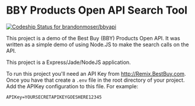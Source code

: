 BBY Products Open API Search Tool
======

[ ![Codeship Status for brandonmoser/bbyapi](https://codeship.com/projects/f0dabc80-6142-0132-c5dc-7ec960d94253/status)](https://codeship.com/projects/51775)

This project is a demo of the Best Buy (BBY) Products Open API. It was written as a simple demo of using Node.JS to make the search calls on the API.

This project is a Express/Jade/NodeJS application.

To run this project you'll need an API Key from http://Remix.BestBuy.com. Once you have that create a `.env` file in the root directory of your project. Add the APIKey configuration to this file. For example:

```
APIKey=YOURSECRETAPIKEYGOESHERE12345
```

